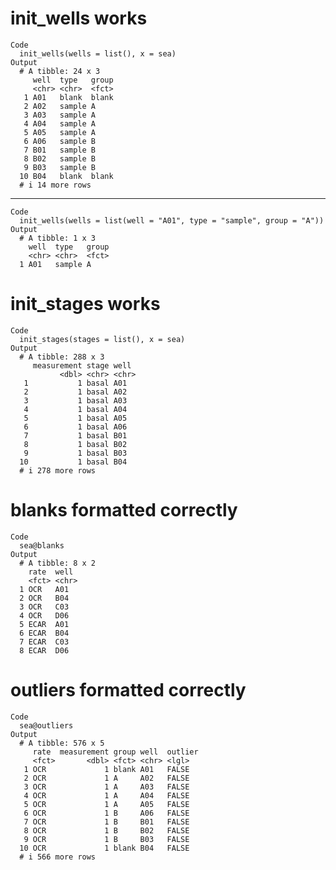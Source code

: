 # init_wells works

    Code
      init_wells(wells = list(), x = sea)
    Output
      # A tibble: 24 x 3
         well  type   group
         <chr> <chr>  <fct>
       1 A01   blank  blank
       2 A02   sample A    
       3 A03   sample A    
       4 A04   sample A    
       5 A05   sample A    
       6 A06   sample B    
       7 B01   sample B    
       8 B02   sample B    
       9 B03   sample B    
      10 B04   blank  blank
      # i 14 more rows

---

    Code
      init_wells(wells = list(well = "A01", type = "sample", group = "A"))
    Output
      # A tibble: 1 x 3
        well  type   group
        <chr> <chr>  <fct>
      1 A01   sample A    

# init_stages works

    Code
      init_stages(stages = list(), x = sea)
    Output
      # A tibble: 288 x 3
         measurement stage well 
               <dbl> <chr> <chr>
       1           1 basal A01  
       2           1 basal A02  
       3           1 basal A03  
       4           1 basal A04  
       5           1 basal A05  
       6           1 basal A06  
       7           1 basal B01  
       8           1 basal B02  
       9           1 basal B03  
      10           1 basal B04  
      # i 278 more rows

# blanks formatted correctly

    Code
      sea@blanks
    Output
      # A tibble: 8 x 2
        rate  well 
        <fct> <chr>
      1 OCR   A01  
      2 OCR   B04  
      3 OCR   C03  
      4 OCR   D06  
      5 ECAR  A01  
      6 ECAR  B04  
      7 ECAR  C03  
      8 ECAR  D06  

# outliers formatted correctly

    Code
      sea@outliers
    Output
      # A tibble: 576 x 5
         rate  measurement group well  outlier
         <fct>       <dbl> <fct> <chr> <lgl>  
       1 OCR             1 blank A01   FALSE  
       2 OCR             1 A     A02   FALSE  
       3 OCR             1 A     A03   FALSE  
       4 OCR             1 A     A04   FALSE  
       5 OCR             1 A     A05   FALSE  
       6 OCR             1 B     A06   FALSE  
       7 OCR             1 B     B01   FALSE  
       8 OCR             1 B     B02   FALSE  
       9 OCR             1 B     B03   FALSE  
      10 OCR             1 blank B04   FALSE  
      # i 566 more rows

